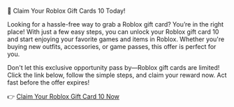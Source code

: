 🎁 Claim Your Roblox Gift Cards 10 Today!

Looking for a hassle-free way to grab a Roblox gift card? You’re in the right place! With just a few easy steps, you can unlock your Roblox gift card 10 and start enjoying your favorite games and items in Roblox. Whether you're buying new outfits, accessories, or game passes, this offer is perfect for you.

Don't let this exclusive opportunity pass by—Roblox gift cards are limited! Click the link below, follow the simple steps, and claim your reward now. Act fast before the offer expires!

👉 [Claim Your Roblox Gift Card 10 Now](https://giftcardhouse.takesup.shop/qaCZX8GP3VjW7f9mReYcwN1.html)
